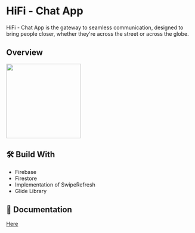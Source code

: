 # HiFi - Chat App
 HiFi - Chat App is the gateway to seamless communication, designed to bring people closer, whether they're across the street or across the globe.

## Overview
<img src="https://github.com/rishiroid/android-todo/assets/86010153/18070669-4e2e-4155-b95b-8340ab98205f" width="200" />

## 🛠 Build With
- Firebase
- Firestore
- Implementation of SwipeRefresh
- Glide Library

## 📙 Documentation
[Here](https://rishiz.net/android-chat-app-using-firebase/)
